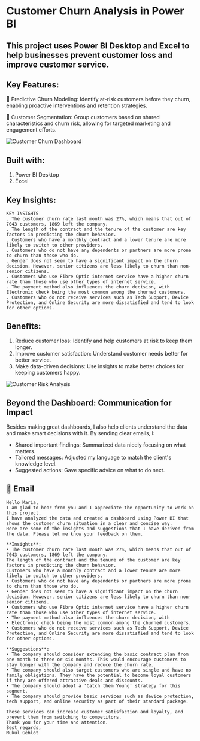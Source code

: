 # **Customer Churn Analysis in Power BI**

## This project uses Power BI Desktop and Excel to help businesses prevent customer loss and improve customer service.

## **Key Features:**
📌 Predictive Churn Modeling: Identify at-risk customers before they churn, enabling proactive interventions and retention strategies.

📌 Customer Segmentation: Group customers based on shared characteristics and churn risk, allowing for targeted marketing and engagement efforts.


![Customer Churn Dashboard](https://github.com/DataVizExpert-Sham/Predictive-Customer-Analytics-in-Power-BI/assets/151017676/e91b9651-b26e-4ca0-af99-feb91311f5dd)

## **Built with:**
1. Power BI Desktop
2. Excel

## Key Insights:
    KEY INSIGHTS
    . The customer churn rate last month was 27%, which means that out of 7043 customers, 1869 left the company.
    . The length of the contract and the tenure of the customer are key factors in predicting the churn behavior. 
    . Customers who have a monthly contract and a lower tenure are more likely to switch to other providers. 
    . Customers who do not have any dependents or partners are more prone to churn than those who do.
    . Gender does not seem to have a significant impact on the churn decision. However, senior citizens are less likely to churn than non-senior citizens.
    . Customers who use Fibre Optic internet service have a higher churn rate than those who use other types of internet service. 
    . The payment method also influences the churn decision, with Electronic check being the most common among the churned customers.
    . Customers who do not receive services such as Tech Support, Device Protection, and Online Security are more dissatisfied and tend to look for other options.


## **Benefits:**
1. Reduce customer loss: Identify and help customers at risk to keep them longer.
2. Improve customer satisfaction: Understand customer needs better for better service.
3. Make data-driven decisions: Use insights to make better choices for keeping customers happy.

![Customer Risk Analysis](https://i.imgur.com/Gh31rp4.png)

## **Beyond the Dashboard: Communication for Impact**
Besides making great dashboards, I also help clients understand the data and make smart decisions with it. By sending clear emails,
I:
- Shared important findings: Summarized data nicely focusing on what matters.
- Tailored messages: Adjusted my language to match the client's knowledge level.
- Suggested actions: Gave specific advice on what to do next.

## 📧 Email
    Hello Maria,
    I am glad to hear from you and I appreciate the opportunity to work on this project. 
    I have analyzed the data and created a dashboard using Power BI that shows the customer churn situation in a clear and concise way.
    Here are some of the insights and suggestions that I have derived from the data. Please let me know your feedback on them.
    
    **Insights**:
    • The customer churn rate last month was 27%, which means that out of 7043 customers, 1869 left the company.
    The length of the contract and the tenure of the customer are key factors in predicting the churn behavior. 
    Customers who have a monthly contract and a lower tenure are more likely to switch to other providers.
    • Customers who do not have any dependents or partners are more prone to churn than those who do.
    • Gender does not seem to have a significant impact on the churn decision. However, senior citizens are less likely to churn than non-senior citizens.
    • Customers who use Fibre Optic internet service have a higher churn rate than those who use other types of internet service. 
    • The payment method also influences the churn decision, with       
    • Electronic check being the most common among the churned customers.
    • Customers who do not receive services such as Tech Support, Device Protection, and Online Security are more dissatisfied and tend to look for other options.
   
    **Suggestions**:
    • The company should consider extending the basic contract plan from one month to three or six months. This would encourage customers to stay longer with the company and reduce the churn rate.
    • The company should also target customers who are single and have no family obligations. They have the potential to become loyal customers if they are offered attractive deals and discounts. 
    • The company should adopt a 'Catch them Young' strategy for this segment.
    • The company should provide basic services such as device protection, tech support, and online security as part of their standard package. 
    
    These services can increase customer satisfaction and loyalty, and prevent them from switching to competitors.
    Thank you for your time and attention.
    Best regards,
    Mukul Gehlot

